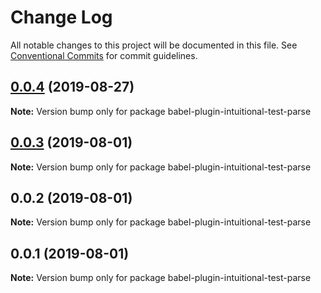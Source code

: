 # Change Log

All notable changes to this project will be documented in this file.
See [Conventional Commits](https://conventionalcommits.org) for commit guidelines.

## [0.0.4](https://github.com/imcuttle/intuitional-test/compare/v0.0.3...v0.0.4) (2019-08-27)

**Note:** Version bump only for package babel-plugin-intuitional-test-parse

## [0.0.3](https://github.com/imcuttle/intuitional-test/compare/v0.0.2...v0.0.3) (2019-08-01)

**Note:** Version bump only for package babel-plugin-intuitional-test-parse

## 0.0.2 (2019-08-01)

**Note:** Version bump only for package babel-plugin-intuitional-test-parse

## 0.0.1 (2019-08-01)

**Note:** Version bump only for package babel-plugin-intuitional-test-parse
